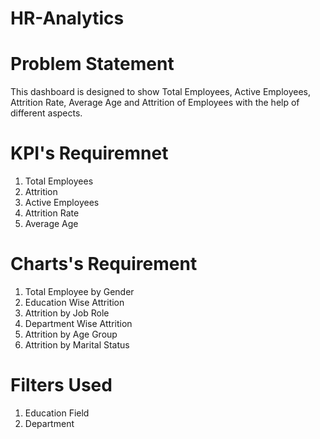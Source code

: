 # HR-Analytics
# Problem Statement
This dashboard is designed to show Total Employees, Active Employees, Attrition Rate, Average Age and Attrition of Employees with the help of different aspects.
# KPI's Requiremnet
1. Total Employees
2. Attrition
3. Active Employees
4. Attrition Rate
5. Average Age
# Charts's Requirement
1. Total Employee by Gender
2. Education Wise Attrition
3. Attrition by Job Role
4. Department Wise Attrition
5. Attrition by Age Group
6. Attrition by Marital Status
# Filters Used
1. Education Field
2. Department
